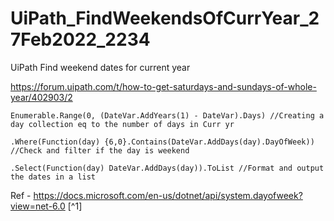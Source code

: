 # UiPath_FindWeekendsOfCurrYear_27Feb2022_2234

UiPath Find weekend dates for current year

https://forum.uipath.com/t/how-to-get-saturdays-and-sundays-of-whole-year/402903/2

```
Enumerable.Range(0, (DateVar.AddYears(1) - DateVar).Days) //Creating a day collection eq to the number of days in Curr yr

.Where(Function(day) {6,0}.Contains(DateVar.AddDays(day).DayOfWeek)) //Check and filter if the day is weekend

.Select(Function(day) DateVar.AddDays(day)).ToList //Format and output the dates in a list
```

Ref - https://docs.microsoft.com/en-us/dotnet/api/system.dayofweek?view=net-6.0 [^1]
